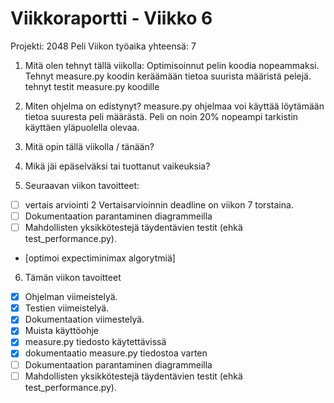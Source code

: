 # Viikkoraportti - Viikko 6
Projekti: 2048 Peli
Viikon työaika yhteensä: 7

1. Mitä olen tehnyt tällä viikolla:
Optimisoinnut pelin koodia nopeammaksi.
Tehnyt measure.py koodin keräämään tietoa suurista määristä pelejä.
tehnyt testit measure.py koodille


2. Miten ohjelma on edistynyt?
measure.py ohjelmaa voi käyttää löytämään tietoa suuresta peli määrästä.
Peli on noin 20% nopeampi tarkistin käyttäen yläpuolella olevaa.


3. Mitä opin tällä viikolla / tänään?


4. Mikä jäi epäselväksi tai tuottanut vaikeuksia?


5. Seuraavan viikon tavoitteet:
- [ ] vertais arviointi 2
Vertaisarvioinnin deadline on viikon 7 torstaina.
- [ ] Dokumentaation parantaminen diagrammeilla
- [ ] Mahdollisten yksikkötestejä täydentävien testit (ehkä test_performance.py).
- [optimoi expectiminimax algorytmiä]

6. Tämän viikon tavoitteet
- [x] Ohjelman viimeistelyä.
- [x] Testien viimeistelyä.
- [x] Dokumentaation viimestelyä.
- [x] Muista käyttöohje
- [x] measure.py tiedosto käytettävissä
- [x] dokumentaatio measure.py tiedostoa varten
- [ ] Dokumentaation parantaminen diagrammeilla
- [ ] Mahdollisten yksikkötestejä täydentävien testit (ehkä test_performance.py).
